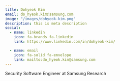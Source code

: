 ```yaml
---
title: Dohyeok Kim
email: do_hyeok.kim@samsung.com
image: "/images/dohyeok-kim.png"
description: this is meta description
social:
  - name: linkedin
    icon: fa-brands fa-linkedin
    link: https://www.linkedin.com/in/dohyeok-kim/

  - name: email
    icon: fa-solid fa-envelope
    link: mailto:do_hyeok.kim@samsung.com
---
```


Security Software Engineer at Samsung Research
